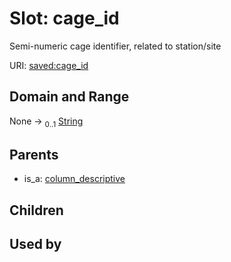 
# Slot: cage_id

Semi-numeric cage identifier, related to station/site

URI: [saved:cage_id](https://marine.gov.scot/metadata/saved/schema/cage_id)


## Domain and Range

None &#8594;  <sub>0..1</sub> [String](types/String.md)

## Parents

 *  is_a: [column_descriptive](column_descriptive.md)

## Children


## Used by

